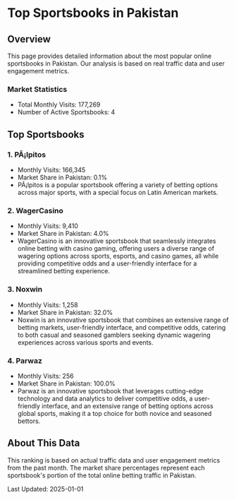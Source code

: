 # Top Sportsbooks in Pakistan

## Overview
This page provides detailed information about the most popular online sportsbooks in Pakistan. 
Our analysis is based on real traffic data and user engagement metrics.

### Market Statistics
- Total Monthly Visits: 177,269
- Number of Active Sportsbooks: 4

## Top Sportsbooks

### 1. PÃ¡lpitos
- Monthly Visits: 166,345
- Market Share in Pakistan: 0.1%
- PÃ¡lpitos is a popular sportsbook offering a variety of betting options across major sports, with a special focus on Latin American markets.

### 2. WagerCasino
- Monthly Visits: 9,410
- Market Share in Pakistan: 4.0%
- WagerCasino is an innovative sportsbook that seamlessly integrates online betting with casino gaming, offering users a diverse range of wagering options across sports, esports, and casino games, all while providing competitive odds and a user-friendly interface for a streamlined betting experience.

### 3. Noxwin
- Monthly Visits: 1,258
- Market Share in Pakistan: 32.0%
- Noxwin is an innovative sportsbook that combines an extensive range of betting markets, user-friendly interface, and competitive odds, catering to both casual and seasoned gamblers seeking dynamic wagering experiences across various sports and events.

### 4. Parwaz
- Monthly Visits: 256
- Market Share in Pakistan: 100.0%
- Parwaz is an innovative sportsbook that leverages cutting-edge technology and data analytics to deliver competitive odds, a user-friendly interface, and an extensive range of betting options across global sports, making it a top choice for both novice and seasoned bettors.


## About This Data
This ranking is based on actual traffic data and user engagement metrics from the past month. 
The market share percentages represent each sportsbook's portion of the total online betting traffic in Pakistan.

Last Updated: 2025-01-01
